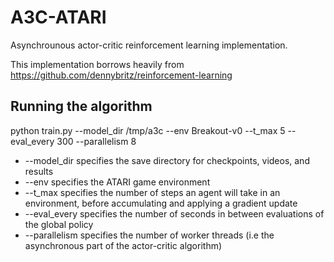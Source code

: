 # A3C-ATARI
Asynchrounous actor-critic reinforcement learning implementation. 

This implementation borrows heavily from https://github.com/dennybritz/reinforcement-learning

## Running the algorithm 
python train.py --model_dir /tmp/a3c --env Breakout-v0 --t_max 5 --eval_every 300 --parallelism 8

+ --model_dir specifies the save directory for checkpoints, videos, and results
+ --env specifies the ATARI game environment
+ --t_max specifies the number of steps an agent will take in an environment, before accumulating and 
    applying a gradient update
+ --eval_every specifies the number of seconds in between evaluations of the global policy
+ --parallelism specifies the number of worker threads (i.e the asynchronous part of the actor-critic algorithm)
